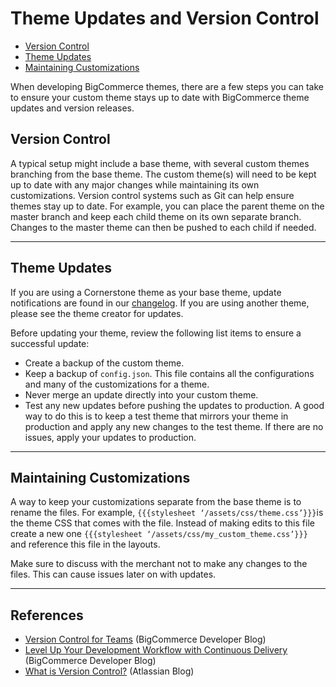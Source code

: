 # Theme Updates and Version Control

<div class="otp">

- [Version Control](#version-themes)
- [Theme Updates](#updates)
- [Maintaining Customizations](#maintain-customizations)

</div>


When developing BigCommerce themes, there are a few steps you can take to ensure your custom theme stays up to date with BigCommerce theme updates and version releases.

<a id="markdown-version-themes" name="version-themes"></a>

## Version Control

A typical setup might include a base theme, with several custom themes branching from the base theme. The custom theme(s) will need to be kept up to date with any major changes while maintaining its own customizations. Version control systems such as Git can help ensure themes stay up to date. For example, you can place the parent theme on the master branch and keep each child theme on its own separate branch. Changes to the master theme can then be pushed to each child if needed.


---

<a id="markdown-updates" name="updates"></a>

## Theme Updates

If you are using a Cornerstone theme as your base theme, update notifications are found in our [changelog](https://developer.bigcommerce.com/changelog). If you are using another theme, please see the theme creator for updates.

Before updating your theme, review the following list items to ensure a successful update:

* Create a backup of the custom theme.
* Keep a backup of `config.json`. This file contains all the configurations and many of the customizations for a theme.
* Never merge an update directly into your custom theme.
* Test any new updates before pushing the updates to production. A good way to do this is to keep a test theme that mirrors your theme in production and apply any new changes to the test theme. If there are no issues, apply your updates to production.
---

<a id="markdown-maintain-customizations" name="maintain-customizations"></a>

## Maintaining Customizations

A way to keep your customizations separate from the base theme is to rename the files. For example, `{{{stylesheet ‘/assets/css/theme.css’}}}`is the theme CSS that comes with the file. Instead of making edits to this file create a new one `{{{stylesheet ‘/assets/css/my_custom_theme.css’}}}` and reference this file in the layouts.

Make sure to discuss with the merchant not to make any changes to the files. This can cause issues later on with updates. 

---

## References
* [Version Control for Teams](https://medium.com/bigcommerce-developer-blog/version-control-for-teams-a186bd74ba7e?source=friends_link&sk=721c0fc073cbe5b729c1a2282377ca86) (BigCommerce Developer Blog)
* [Level Up Your Development Workflow with Continuous Delivery](https://medium.com/bigcommerce-developer-blog/how-to-level-up-your-development-workflow-with-continuous-delivery-3a6493cc1d13) (BigCommerce Developer Blog)
* [What is Version Control?](https://www.atlassian.com/git/tutorials/what-is-version-control) (Atlassian Blog)